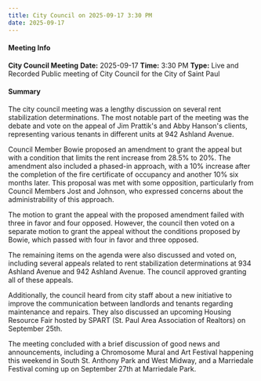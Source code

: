 ```yaml
---
title: City Council on 2025-09-17 3:30 PM
date: 2025-09-17
---
```

#### Meeting Info
**City Council Meeting**
**Date:** 2025-09-17
**Time:** 3:30 PM
**Type:** Live and Recorded Public meeting of City Council for the City of Saint Paul

#### Summary
The city council meeting was a lengthy discussion on several rent stabilization determinations. The most notable part of the meeting was the debate and vote on the appeal of Jim Prattik's and Abby Hanson's clients, representing various tenants in different units at 942 Ashland Avenue.

Council Member Bowie proposed an amendment to grant the appeal but with a condition that limits the rent increase from 28.5% to 20%. The amendment also included a phased-in approach, with a 10% increase after the completion of the fire certificate of occupancy and another 10% six months later. This proposal was met with some opposition, particularly from Council Members Jost and Johnson, who expressed concerns about the administrability of this approach.

The motion to grant the appeal with the proposed amendment failed with three in favor and four opposed. However, the council then voted on a separate motion to grant the appeal without the conditions proposed by Bowie, which passed with four in favor and three opposed.

The remaining items on the agenda were also discussed and voted on, including several appeals related to rent stabilization determinations at 934 Ashland Avenue and 942 Ashland Avenue. The council approved granting all of these appeals.

Additionally, the council heard from city staff about a new initiative to improve the communication between landlords and tenants regarding maintenance and repairs. They also discussed an upcoming Housing Resource Fair hosted by SPART (St. Paul Area Association of Realtors) on September 25th.

The meeting concluded with a brief discussion of good news and announcements, including a Chromosome Mural and Art Festival happening this weekend in South St. Anthony Park and West Midway, and a Marriedale Festival coming up on September 27th at Marriedale Park.

